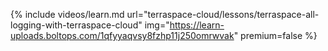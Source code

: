 {% include videos/learn.md
     url="terraspace-cloud/lessons/terraspace-all-logging-with-terraspace-cloud"
     img="https://learn-uploads.boltops.com/1qfyyaqvsy8fzhp11j250omrwvak"
     premium=false %}
